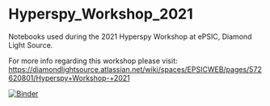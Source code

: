 # Hyperspy_Workshop_2021
Notebooks used during the 2021 Hyperspy Workshop at ePSIC, Diamond Light Source.

For more info regarding this workshop please visit: https://diamondlightsource.atlassian.net/wiki/spaces/EPSICWEB/pages/572620801/Hyperspy+Workshop-+2021

[![Binder](https://mybinder.org/badge_logo.svg)](https://mybinder.org/v2/gh/ePSIC-DLS/Hyperspy_Workshop_2021/HEAD)
